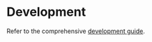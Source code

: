 # Development

Refer to the comprehensive [development guide](https://kubeelasti.dev/src/dev-env/).
